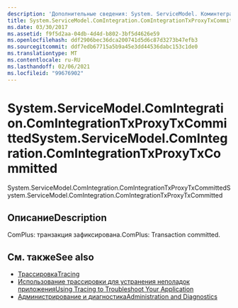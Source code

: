 ```yaml
---
description: 'Дополнительные сведения: System. ServiceModel. Коминтегратион. Коминтегратионткспрокситкскоммиттед'
title: System.ServiceModel.ComIntegration.ComIntegrationTxProxyTxCommitted
ms.date: 03/30/2017
ms.assetid: f9f5d2aa-04db-4d4d-b802-3bf5d4626e59
ms.openlocfilehash: ddf2906bec36dca200741d5d6c87d3273b47efb3
ms.sourcegitcommit: ddf7edb67715a5b9a45e3dd44536dabc153c1de0
ms.translationtype: MT
ms.contentlocale: ru-RU
ms.lasthandoff: 02/06/2021
ms.locfileid: "99676902"
---
```

# <a name="systemservicemodelcomintegrationcomintegrationtxproxytxcommitted"></a><span data-ttu-id="24197-103">System.ServiceModel.ComIntegration.ComIntegrationTxProxyTxCommitted</span><span class="sxs-lookup"><span data-stu-id="24197-103">System.ServiceModel.ComIntegration.ComIntegrationTxProxyTxCommitted</span></span>

<span data-ttu-id="24197-104">System.ServiceModel.ComIntegration.ComIntegrationTxProxyTxCommitted</span><span class="sxs-lookup"><span data-stu-id="24197-104">System.ServiceModel.ComIntegration.ComIntegrationTxProxyTxCommitted</span></span>  
  
## <a name="description"></a><span data-ttu-id="24197-105">Описание</span><span class="sxs-lookup"><span data-stu-id="24197-105">Description</span></span>  

 <span data-ttu-id="24197-106">ComPlus: транзакция зафиксирована.</span><span class="sxs-lookup"><span data-stu-id="24197-106">ComPlus: Transaction committed.</span></span>  
  
## <a name="see-also"></a><span data-ttu-id="24197-107">См. также</span><span class="sxs-lookup"><span data-stu-id="24197-107">See also</span></span>

- [<span data-ttu-id="24197-108">Трассировка</span><span class="sxs-lookup"><span data-stu-id="24197-108">Tracing</span></span>](index.md)
- [<span data-ttu-id="24197-109">Использование трассировки для устранения неполадок приложения</span><span class="sxs-lookup"><span data-stu-id="24197-109">Using Tracing to Troubleshoot Your Application</span></span>](using-tracing-to-troubleshoot-your-application.md)
- [<span data-ttu-id="24197-110">Администрирование и диагностика</span><span class="sxs-lookup"><span data-stu-id="24197-110">Administration and Diagnostics</span></span>](../index.md)
